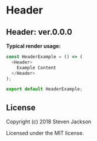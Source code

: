 Header
================
Header: ver.0.0.0 
---
**Typical render usage:**

```js
const HeaderExample = () => (
  <Header>
    Example Content
  </Header>
);

export default HeaderExample;
```

## License
Copyright (c) 2018 Steven Jackson

Licensed under the MIT license.
